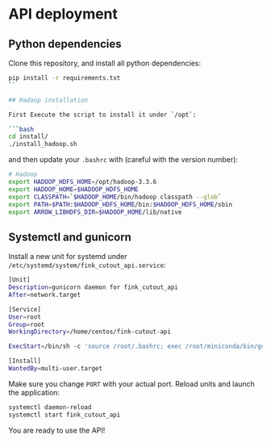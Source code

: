 # API deployment

## Python dependencies

Clone this repository, and install all python dependencies:

```bash
pip install -r requirements.txt
``

## Hadoop installation

First Execute the script to install it under `/opt`:

```bash
cd install/
./install_hadoop.sh
```

and then update your `.bashrc` with (careful with the version number):

```bash
# Hadoop
export HADOOP_HDFS_HOME=/opt/hadoop-3.3.6
export HADOOP_HOME=$HADOOP_HDFS_HOME
export CLASSPATH=`$HADOOP_HOME/bin/hadoop classpath --glob`
export PATH=$PATH:$HADOOP_HDFS_HOME/bin:$HADOOP_HDFS_HOME/sbin
export ARROW_LIBHDFS_DIR=$HADOOP_HOME/lib/native
```

## Systemctl and gunicorn

Install a new unit for systemd under `/etc/systemd/system/fink_cutout_api.service`:

```bash
[Unit]
Description=gunicorn daemon for fink_cutout_api
After=network.target

[Service]
User=root
Group=root
WorkingDirectory=/home/centos/fink-cutout-api

ExecStart=/bin/sh -c 'source /root/.bashrc; exec /root/miniconda/bin/gunicorn --log-file=/tmp/fink_cutout_api.log app:app -b localhost:PORT --workers=1 --threads=8 --timeout 180 --chdir /home/centos/fink-cutout-api --bind unix:/run/fink_cutout_api.sock 2>&1 >> /tmp/fink_cutout_api.out'

[Install]
WantedBy=multi-user.target
```

Make sure you change `PORT` with your actual port. Reload units and launch the application:

```bash
systemctl daemon-reload
systemctl start fink_cutout_api
```

You are ready to use the API!
